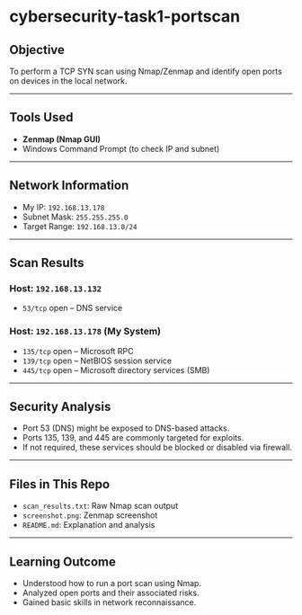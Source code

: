# cybersecurity-task1-portscan

## Objective
To perform a TCP SYN scan using Nmap/Zenmap and identify open ports on devices in the local network.

---

## Tools Used
- **Zenmap (Nmap GUI)**
- Windows Command Prompt (to check IP and subnet)

---

## Network Information
- My IP: `192.168.13.178`
- Subnet Mask: `255.255.255.0`
- Target Range: `192.168.13.0/24`

---

## Scan Results

###  Host: `192.168.13.132`
- `53/tcp` open – DNS service

###  Host: `192.168.13.178` (My System)
- `135/tcp` open – Microsoft RPC
- `139/tcp` open – NetBIOS session service
- `445/tcp` open – Microsoft directory services (SMB)

---

##  Security Analysis
- Port 53 (DNS) might be exposed to DNS-based attacks.
- Ports 135, 139, and 445 are commonly targeted for exploits.
- If not required, these services should be blocked or disabled via firewall.

---

##  Files in This Repo
- `scan_results.txt`: Raw Nmap scan output
- `screenshot.png`: Zenmap screenshot
- `README.md`: Explanation and analysis

---

##  Learning Outcome
- Understood how to run a port scan using Nmap.
- Analyzed open ports and their associated risks.
- Gained basic skills in network reconnaissance.
